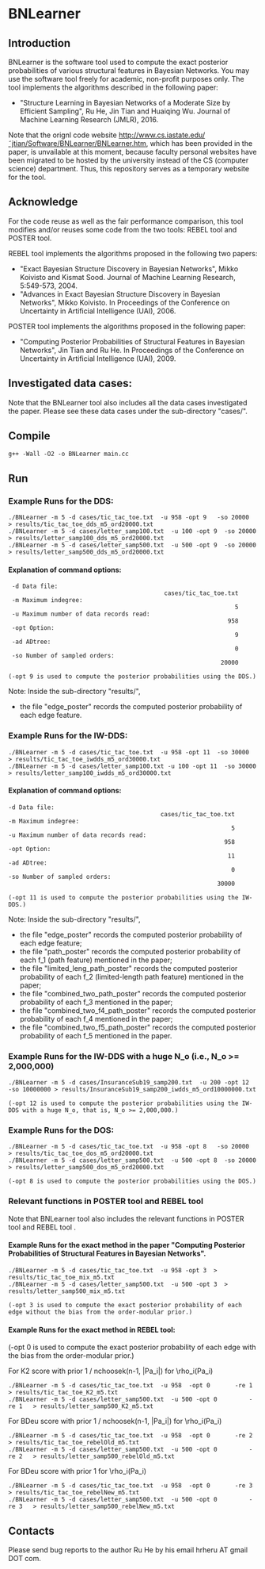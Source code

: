 # BNLearner
## Introduction
BNLearner is the software tool used to compute the exact posterior probabilities of various structural features in Bayesian Networks.
You may use the software tool freely for academic, non-profit purposes only.
The tool implements the algorithms described in the following paper:
- "Structure Learning in Bayesian Networks of a Moderate Size by Efficient Sampling", Ru He, Jin Tian and Huaiqing Wu. Journal of Machine Learning Research (JMLR), 2016.

Note that the orignl code website http://www.cs.iastate.edu/˜jtian/Software/BNLearner/BNLearner.htm, which has been provided in the paper, is unvailable at this moment, 
because faculty personal websites have been migrated to be hosted by the university instead of the CS (computer science) department. Thus, this repository serves as a temporary website for the tool.


## Acknowledge
For the code reuse as well as the fair performance comparison, this tool modifies and/or reuses some code from the two tools: REBEL tool and POSTER tool.

REBEL tool implements the algorithms proposed in the following two papers:
- "Exact Bayesian Structure Discovery in Bayesian Networks", Mikko Koivisto and Kismat Sood. Journal of Machine 
Learning Research, 5:549-573, 2004.
- "Advances in Exact Bayesian Structure Discovery in Bayesian Networks", Mikko Koivisto. In Proceedings of the 
Conference on Uncertainty in Artificial Intelligence (UAI), 2006. 

POSTER tool implements the algorithms proposed in the following paper:
- "Computing Posterior Probabilities of Structural Features in Bayesian Networks", Jin Tian and Ru He.  In Proceedings of 
the Conference on Uncertainty in Artificial Intelligence (UAI), 2009.

## Investigated data cases:
Note that the BNLearner tool also includes all the data cases investigated the paper. Please see these data cases under the sub-directory "cases/".



## Compile 
```
g++ -Wall -O2 -o BNLearner main.cc
```

## Run

### Example Runs for the DDS:
```
./BNLearner -m 5 -d cases/tic_tac_toe.txt  -u 958 -opt 9   -so 20000          > results/tic_tac_toe_dds_m5_ord20000.txt
./BNLearner -m 5 -d cases/letter_samp100.txt  -u 100 -opt 9  -so 20000    > results/letter_samp100_dds_m5_ord20000.txt  
./BNLearner -m 5 -d cases/letter_samp500.txt  -u 500 -opt 9  -so 20000    > results/letter_samp500_dds_m5_ord20000.txt 
```

#### Explanation of command options:
```
 -d Data file:
                                            cases/tic_tac_toe.txt
 -m Maximum indegree:
                                                                5
 -u Maximum number of data records read:
                                                              958
 -opt Option:
                                                                9
 -ad ADtree:
                                                                0
 -so Number of sampled orders:
                                                            20000

(-opt 9 is used to compute the posterior probabilities using the DDS.)
```

Note:
Inside the sub-directory "results/", 
- the file "edge_poster" records the computed posterior probability of each edge feature.



### Example Runs for the IW-DDS:
```
./BNLearner -m 5 -d cases/tic_tac_toe.txt  -u 958 -opt 11  -so 30000         > results/tic_tac_toe_iwdds_m5_ord30000.txt
./BNLearner -m 5 -d cases/letter_samp100.txt -u 100 -opt 11  -so 30000   > results/letter_samp100_iwdds_m5_ord30000.txt
```

#### Explanation of command options:
```
-d Data file:
                                           cases/tic_tac_toe.txt
-m Maximum indegree:
                                                               5
-u Maximum number of data records read:
                                                             958
-opt Option:
                                                              11
-ad ADtree:
                                                               0
-so Number of sampled orders:
                                                           30000

(-opt 11 is used to compute the posterior probabilities using the IW-DDS.)
```

Note:
Inside the sub-directory "results/", 
- the file "edge_poster" records the computed posterior probability of each edge feature;
- the file "path_poster" records the computed posterior probability of each f_1 (path feature) mentioned in the paper;
- the file "limited_leng_path_poster" records the computed posterior probability of each f_2 (limited-length path feature) mentioned in the paper;
- the file "combined_two_path_poster" records the computed posterior probability of each f_3 mentioned in the paper;
- the file "combined_two_f4_path_poster" records the computed posterior probability of each f_4 mentioned in the paper;
- the file "combined_two_f5_path_poster" records the computed posterior probability of each f_5 mentioned in the paper.




### Example Runs for the IW-DDS with a huge N_o (i.e., N_o >= 2,000,000)
```
./BNLearner -m 5 -d cases/InsuranceSub19_samp200.txt  -u 200 -opt 12   -so 10000000 > results/InsuranceSub19_samp200_iwdds_m5_ord10000000.txt

(-opt 12 is used to compute the posterior probabilities using the IW-DDS with a huge N_o, that is, N_o >= 2,000,000.)
```



### Example Runs for the DOS:
```
./BNLearner -m 5 -d cases/tic_tac_toe.txt  -u 958 -opt 8   -so 20000          > results/tic_tac_toe_dos_m5_ord20000.txt
./BNLearner -m 5 -d cases/letter_samp500.txt  -u 500 -opt 8  -so 20000    > results/letter_samp500_dos_m5_ord20000.txt 

(-opt 8 is used to compute the posterior probabilities using the DOS.)
```


### Relevant functions in POSTER tool and REBEL tool
Note that BNLearner tool also includes the relevant functions in POSTER tool and REBEL tool .


#### Example Runs for the exact method in the paper "Computing Posterior Probabilities of Structural Features in Bayesian Networks".
```
./BNLearner -m 5 -d cases/tic_tac_toe.txt  -u 958 -opt 3  > results/tic_tac_toe_mix_m5.txt 
./BNLearner -m 5 -d cases/letter_samp500.txt  -u 500 -opt 3  > results/letter_samp500_mix_m5.txt  

(-opt 3 is used to compute the exact posterior probability of each edge without the bias from the order-modular prior.)
```



#### Example Runs for the exact method in REBEL tool:

(-opt 0 is used to compute the exact posterior probability of each edge with the bias from the order-modular prior.)


For K2 score with prior  1 / nchoosek(n-1, |Pa_i|)  for \rho_i(Pa_i)
```
./BNLearner -m 5 -d cases/tic_tac_toe.txt  -u 958  -opt 0   	-re 1            > results/tic_tac_toe_K2_m5.txt 
./BNLearner -m 5 -d cases/letter_samp500.txt  -u 500 -opt 0        	-re 1 	> results/letter_samp500_K2_m5.txt  
```

For BDeu score with prior  1 / nchoosek(n-1, |Pa_i|)  for \rho_i(Pa_i)
```
./BNLearner -m 5 -d cases/tic_tac_toe.txt  -u 958  -opt 0   	-re 2           > results/tic_tac_toe_rebelOld_m5.txt 
./BNLearner -m 5 -d cases/letter_samp500.txt  -u 500 -opt 0        	-re 2 	> results/letter_samp500_rebelOld_m5.txt  
```

For BDeu score with prior  1  for \rho_i(Pa_i)
```
./BNLearner -m 5 -d cases/tic_tac_toe.txt  -u 958  -opt 0   	-re 3           > results/tic_tac_toe_rebelNew_m5.txt 
./BNLearner -m 5 -d cases/letter_samp500.txt  -u 500 -opt 0        	-re 3 	> results/letter_samp500_rebelNew_m5.txt  
```


## Contacts
Please send bug reports to the author Ru He by his email hrheru AT gmail DOT com.


